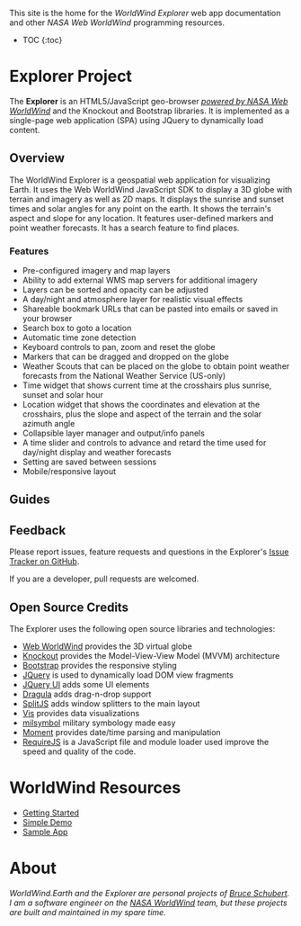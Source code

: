 This site is the home for the _WorldWind Explorer_ web app documentation and 
other _NASA Web WorldWind_ programming resources.

* TOC
{:toc}

# Explorer Project
The __Explorer__ is an HTML5/JavaScript geo-browser 
_[powered by NASA Web WorldWind](https://worldwind.arc.nasa.gov/web)_ and the Knockout and Bootstrap libraries. 
It is implemented as a single-page web application (SPA) using JQuery to dynamically load content.


## Overview
The WorldWind Explorer is a geospatial web application for visualizing Earth. 
It uses the Web WorldWind JavaScript SDK to display a 3D globe with terrain and 
imagery as well as 2D maps. It displays the sunrise and sunset times and solar angles
for any point on the earth. It shows the terrain's aspect and slope for any 
location. It features user-defined markers and point weather forecasts.
It has a search feature to find places.

### Features

- Pre-configured imagery and map layers
- Ability to add external WMS map servers for additional imagery
- Layers can be sorted and opacity can be adjusted
- A day/night and atmosphere layer for realistic visual effects
- Shareable bookmark URLs that can be pasted into emails or saved in your browser
- Search box to goto a location 
- Automatic time zone detection
- Keyboard controls to pan, zoom and reset the globe
- Markers that can be dragged and dropped on the globe
- Weather Scouts that can be placed on the globe to obtain point weather forecasts from the National Weather Service (US-only)
- Time widget that shows current time at the crosshairs plus sunrise, sunset and solar hour
- Location widget that shows the coordinates and elevation at the crosshairs, plus the slope and aspect of the terrain and the solar azimuth angle
- Collapsible layer manager and output/info panels
- A time slider and controls to advance and retard the time used for day/night display and weather forecasts 
- Setting are saved between sessions
- Mobile/responsive layout

## Guides


## Feedback
Please report issues, feature requests and questions in the Explorer's 
[Issue Tracker on GitHub](https://github.com/NASAWorldWindResearch/WorldWindExplorer/issues).

If you are a developer, pull requests are welcomed.

## Open Source Credits
The Explorer uses the following open source libraries and technologies:

- [Web WorldWind](https://worldwind.arc.nasa.gov/web) provides the 3D virtual globe
- [Knockout](http://knockoutjs.com) provides the Model-View-View Model (MVVM) architecture
- [Bootstrap](https://getbootstrap.com/docs/3.3/) provides the responsive styling
- [JQuery](https://jquery.com/) is used to dynamically load DOM view fragments
- [JQuery UI](https://jqueryui.com/) adds some UI elements
- [Dragula](https://github.com/bevacqua/dragula) adds drag-n-drop support
- [SplitJS](https://nathancahill.github.io/Split.js/) adds window splitters to the main layout
- [Vis](http://visjs.org/) provides data visualizations
- [milsymbol](https://spatialillusions.com/milsymbol/index.html) military symbology made easy
- [Moment](https://momentjs.com/) provides date/time parsing and manipulation
- [RequireJS](http://requirejs.org/) is a JavaScript file and module loader used improve the speed and quality of the code.

# WorldWind Resources

* [Getting Started](./getting-started.html)
* [Simple Demo](./simple-demo.html)
* [Sample App](./sample-app.html)


# About
_WorldWind.Earth and the Explorer are personal projects of [Bruce Schubert](https://github.com/emxsys). 
I am a software engineer on the [NASA WorldWind](https://worldwind.arc.nasa.gov) 
team, but these projects are built and maintained in my spare time._
